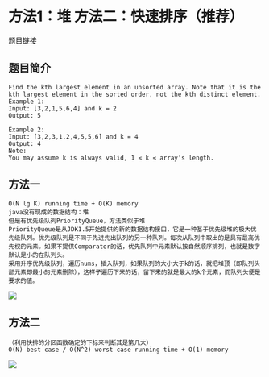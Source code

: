 # 方法1：堆 方法二：快速排序（推荐）

[题目链接](https://leetcode.com/problems/kth-largest-element-in-an-array/description/)

## 题目简介
```
Find the kth largest element in an unsorted array. Note that it is the kth largest element in the sorted order, not the kth distinct element.
Example 1:
Input: [3,2,1,5,6,4] and k = 2
Output: 5

Example 2:
Input: [3,2,3,1,2,4,5,5,6] and k = 4
Output: 4
Note: 
You may assume k is always valid, 1 ≤ k ≤ array's length.
```

## 方法一
```
O(N lg K) running time + O(K) memory
java没有现成的数据结构：堆
但是有优先级队列PriorityQueue，方法类似于堆
PriorityQueue是从JDK1.5开始提供的新的数据结构接口，它是一种基于优先级堆的极大优先级队列。优先级队列是不同于先进先出队列的另一种队列。每次从队列中取出的是具有最高优先权的元素。如果不提供Comparator的话，优先队列中元素默认按自然顺序排列，也就是数字默认是小的在队列头。
采用升序优先级队列，遍历nums，插入队列，如果队列的大小大于k的话，就把堆顶（即队列头部元素即最小的元素删除），这样子遍历下来的话，留下来的就是最大的k个元素，而队列头便是要求的值。

```
![](https://github.com/only-you/-/blob/master/picture/priorityQueue.png)

## 方法二
```
（利用快排的分区函数确定的下标来判断其是第几大）
O(N) best case / O(N^2) worst case running time + O(1) memory
```
![](https://github.com/only-you/-/blob/master/picture/kthMax.png)
